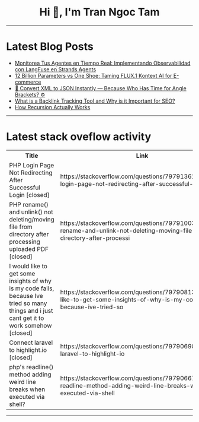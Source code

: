 <h1 align="center">Hi 👋, I'm Tran Ngoc Tam</h1>

---

# Latest Blog Posts 
<!-- BLOG-POST-LIST:START -->
- [Monitorea Tus Agentes en Tiempo Real: Implementando Observabilidad con LangFuse en Strands Agents](https://dev.to/aws-espanol/monitorea-tus-agentes-en-tiempo-real-implementando-observabilidad-con-langfuse-en-strands-agents-412)
- [12 Billion Parameters vs One Shoe: Taming FLUX.1 Kontext AI for E-commerce](https://dev.to/igornosatov_15/12-billion-parameters-vs-one-shoe-taming-flux1-kontext-ai-for-e-commerce-4b24)
- [🤖 Convert XML to JSON Instantly — Because Who Has Time for Angle Brackets? ⚙️](https://dev.to/akashbijwe/convert-xml-to-json-instantly-because-who-has-time-for-angle-brackets-554j)
- [What is a Backlink Tracking Tool and Why is it Important for SEO?](https://dev.to/anadil_khalil_977fa4834cf/what-is-a-backlink-tracking-tool-and-why-is-it-important-for-seo-4pjh)
- [How Recursion Actually Works](https://dev.to/aditi_deshmukh/how-recursion-actually-works-1bn)
<!-- BLOG-POST-LIST:END -->

---

# Latest stack oveflow activity
<table>
  <tr><th>Title</th><th>Link</th></tr>
  <!-- STACKOVERFLOW:START --><tr><td>PHP Login Page Not Redirecting After Successful Login [closed]</td><td>https://stackoverflow.com/questions/79791361/php-login-page-not-redirecting-after-successful-login</td></tr><tr><td>PHP rename&lpar;&rpar; and unlink&lpar;&rpar; not deleting/moving file from directory after processing uploaded PDF [closed]</td><td>https://stackoverflow.com/questions/79791003/php-rename-and-unlink-not-deleting-moving-file-from-directory-after-processi</td></tr><tr><td>I would like to get some insights of why is my code fails, because Ive tried so many things and i just cant get it to work somehow [closed]</td><td>https://stackoverflow.com/questions/79790813/i-would-like-to-get-some-insights-of-why-is-my-code-fails-because-ive-tried-so</td></tr><tr><td>Connect laravel to highlight.io [closed]</td><td>https://stackoverflow.com/questions/79790698/connect-laravel-to-highlight-io</td></tr><tr><td>php&#39;s readline&lpar;&rpar; method adding weird line breaks when executed via shell?</td><td>https://stackoverflow.com/questions/79790667/phps-readline-method-adding-weird-line-breaks-when-executed-via-shell</td></tr><!-- STACKOVERFLOW:END -->
</table>

---


